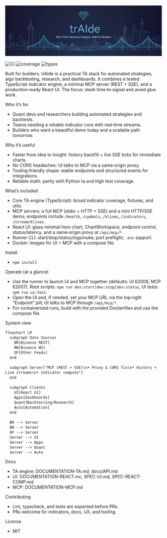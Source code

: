 ![trAIde banner](trAIde.png)

![CI](https://github.com/Independent-AI-Labs/trAIde/actions/workflows/ci.yml/badge.svg)
![coverage](https://img.shields.io/badge/coverage-98%25-brightgreen)
![types](https://img.shields.io/badge/types-TypeScript-blue)

Built for builders. trAIde is a practical TA stack for automated strategies, algo backtesting, research, and dashboards. It combines a tested TypeScript indicator engine, a minimal MCP server (REST + SSE), and a production‑ready React UI. The focus: slash time‑to‑signal and avoid glue work.

Who it’s for
- Quant devs and researchers building automated strategies and backtests.
- Teams needing a reliable indicator core with real‑time streams.
- Builders who want a beautiful demo today and a scalable path tomorrow.

Why it’s useful
- Faster from idea to insight: history backfill + live SSE ticks for immediate charts.
- No CORS headaches: UI talks to MCP via a same‑origin proxy.
- Tooling‑friendly shape: stable endpoints and structured events for integrations.
- Reliable math: parity with Python ta and high test coverage.

What’s included
- Core TA engine (TypeScript): broad indicator coverage, fixtures, and utils.
- MCP servers: a full MCP (stdio + HTTP + SSE) and a mini HTTP/SSE demo; endpoints include `/health`, `/symbols`, `/klines`, `/indicators`, `/stream/klines`.
- React UI: glass minimal hero chart, ChartWorkspace, endpoint control, status/latency, and a same‑origin proxy at `/api/mcp/*`.
- Runner CLI: start/stop/status/logs/nuke; port preflight; `.env` support.
- Docker: images for UI + MCP with a compose file.

Install
- `npm install`

Operate (at a glance)
- Use the runner to launch UI and MCP together (defaults: UI 62008, MCP 62007). Root scripts: `npm run dev:start|dev:stop|dev:status`, UI tests: `npm run ui:test`.
- Open the UI and, if needed, set your MCP URL via the top‑right “Endpoint” pill; UI talks to MCP through `/api/mcp/*`.
- For containerized runs, build with the provided Dockerfiles and use the compose file.

System view

```mermaid
flowchart LR
  subgraph Data Sources
    BR[Binance REST]
    BW[Binance WS]
    OF[Other Feeds]
  end

  subgraph Server["MCP (REST + SSE)\n• Proxy & CORS fix\n• History + Live streams\n• Indicator compute"]
  end

  subgraph Clients
    UI[React UI]
    Apps[Dashboards]
    Quant[Backtesting/Research]
    Auto[Automation]
  end

  BR --> Server
  BW --> Server
  OF --> Server
  Server --> UI
  Server --> Apps
  Server --> Quant
  Server --> Auto
```

Docs
- TA engine: DOCUMENTATION-TA.md, docs/API.md
- UI: DOCUMENTATION-REACT.mc, SPEC-UI.md, SPEC-REACT-COMP.md
- MCP: DOCUMENTATION-MCP.md

Contributing
- Lint, typecheck, and tests are expected before PRs.
- PRs welcome for indicators, docs, UX, and tooling.

License
- MIT
